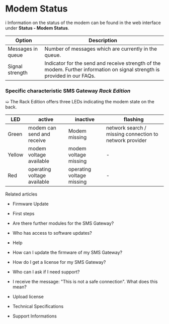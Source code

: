 # Modem Status

i Information on the status of the modem can be found in the web interface
under **Status - Modem Status**.

Option | Description  
---|---  
Messages in queue  | Number of messages which are currently in the queue.  
Signal strength  |  Indicator for the send and receive strength of the modem.  Further information on signal strength is provided in our FAQs.  
  
### Specific characteristic SMS Gateway _Rack Edition_

➯ The Rack Edition offers three LEDs indicating the modem state on the back.

LED | active | inactive | flashing  
---|---|---|---  
Green | modem can send and receive  | Modem missing  | network search / missing connection to network provider   
Yellow | modem voltage available  | modem voltage missing  | -  
Red | operating voltage available  | operating voltage missing  | -  
  
Related articles

  * Firmware Update

  * First steps 

  * Are there further modules for the SMS Gateway?
  * Who has access to software updates?

  * Help

  * How can I update the firmware of my SMS Gateway?

  * How do I get a license for my SMS Gateway?

  * Who can I ask if I need support?

  * I receive the message: "This is not a safe connection". What does this mean?

  * Upload license

  * Technical Specifications
  * Support Informations

